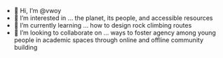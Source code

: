 - 👋 Hi, I’m @vwoy
- 👀 I’m interested in ... the planet, its people, and accessible resources
- 🌱 I’m currently learning ... how to design rock climbing routes
- 💞️ I’m looking to collaborate on ... ways to foster agency among young people in academic spaces through online and offline community building

<!---
vwoy/vwoy is a ✨ special ✨ repository because its `README.md` (this file) appears on your GitHub profile.
You can click the Preview link to take a look at your changes.
--->
